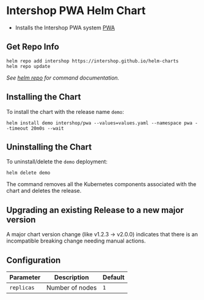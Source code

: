 # Intershop PWA Helm Chart

* Installs the Intershop PWA system [PWA](https://github.com/intershop/intershop-pwa)

## Get Repo Info

```console
helm repo add intershop https://intershop.github.io/helm-charts
helm repo update
```

_See [helm repo](https://helm.sh/docs/helm/helm_repo/) for command documentation._

## Installing the Chart

To install the chart with the release name `demo`:

```console
helm install demo intershop/pwa --values=values.yaml --namespace pwa --timeout 20m0s --wait
```

## Uninstalling the Chart

To uninstall/delete the `demo` deployment:

```console
helm delete demo
```

The command removes all the Kubernetes components associated with the chart and deletes the release.

## Upgrading an existing Release to a new major version

A major chart version change (like v1.2.3 -> v2.0.0) indicates that there is an
incompatible breaking change needing manual actions.

## Configuration

| Parameter                                 | Description                                   | Default                                                 |
|-------------------------------------------|-----------------------------------------------|---------------------------------------------------------|
| `replicas`                                | Number of nodes                               | `1`                                                     |
